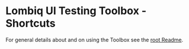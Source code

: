 # Lombiq UI Testing Toolbox - Shortcuts



For general details about and on using the Toolbox see the [root Readme](../Readme.md).
